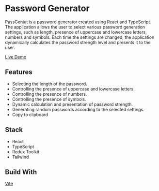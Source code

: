 # Password Generator

PassGeniut is a password generator created using React and TypeScript. The application allows the user to select various password generation settings, such as length, presence of uppercase and lowercase letters, numbers and symbols. Each time the settings are changed, the application dynamically calculates the password strength level and presents it to the user.

[Live Demo](https://passagenius.netlify.app/)

## Features

- Selecting the length of the password.
- Controlling the presence of uppercase and lowercase letters.
- Controlling the presence of numbers.
- Controlling the presence of symbols.
- Dynamic calculation and presentation of password strength.
- Generating random passwords according to the selected settings.
- Copy to clipboard

## Stack

- React
- TypeScript
- Redux Toolkit
- Tailwind

## Build With

[Vite](https://github.com/vitejs/vite)
